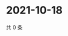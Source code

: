 # 2021-10-18

共 0 条

<!-- BEGIN -->
<!-- 最后更新时间 Mon Oct 18 2021 18:17:12 GMT+0800 (China Standard Time) -->

<!-- END -->
